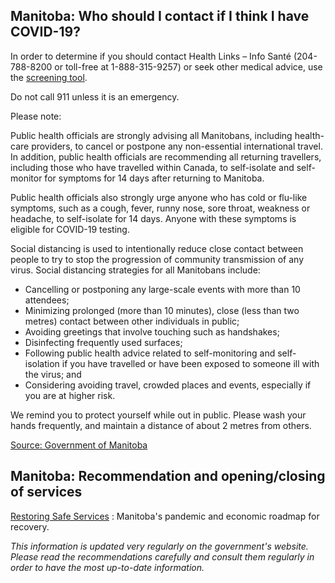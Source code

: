 ## Manitoba: Who should I contact if I think I have COVID-19?

In order to determine if you should contact Health Links – Info Santé (204-788-8200 or toll-free at 1-888-315-9257) or seek other medical advice, use the [screening tool](https://sharedhealthmb.ca/covid19/screening-tool/).

Do not call 911 unless it is an emergency.

Please note:

Public health officials are strongly advising all Manitobans, including health-care providers, to cancel or postpone any non-essential international travel. In addition, public health officials are recommending all returning travellers, including those who have travelled within Canada, to self-isolate and self-monitor for symptoms for 14 days after returning to Manitoba.

Public health officials also strongly urge anyone who has cold or flu-like symptoms, such as a cough, fever, runny nose, sore throat, weakness or headache, to self-isolate for 14 days. Anyone with these symptoms is eligible for COVID-19 testing.

Social distancing is used to intentionally reduce close contact between people to try to stop the progression of community transmission of any virus. Social distancing strategies for all Manitobans include:

- Cancelling or postponing any large-scale events with more than 10 attendees;
- Minimizing prolonged (more than 10 minutes), close (less than two metres) contact between other individuals in public;
- Avoiding greetings that involve touching such as handshakes;
- Disinfecting frequently used surfaces;
- Following public health advice related to self-monitoring and self-isolation if you have travelled or have been exposed to someone ill with the virus; and
- Considering avoiding travel, crowded places and events, especially if you are at higher risk.

We remind you to protect yourself while out in public. Please wash your hands frequently, and maintain a distance of about 2 metres from others.

[Source: Government of Manitoba](https://www.gov.mb.ca/health/coronavirus/public.html#19)

## Manitoba: Recommendation and opening/closing of services

[Restoring Safe Services](https://manitoba.ca/covid19/restoring/approach.html) : Manitoba's pandemic and economic roadmap for recovery.

_This information is updated very regularly on the government's website. Please read the recommendations carefully and consult them regularly in order to have the most up-to-date information._
